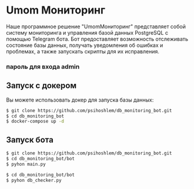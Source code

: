 # Umom Мониторинг

Наше программное решение "UmomМониторинг" представляет собой систему мониторинга и управления базой данных PostgreSQL с помощью Telegram бота. Бот предоставляет возможность отслеживать состояние базы данных, получать уведомления об ошибках и проблемах, а также запускать скрипты для их исправления.
### пароль для входа admin

## Запуск с докером

Вы можете использовать докер для запуска базы данных:
```bash
$ git clone https://github.com/psihoshlem/db_monitoring_bot.git
$ cd db_monitoring_bot
$ docker-compose up -d
```

## Запуск бота

```bash
$ git clone https://github.com/psihoshlem/db_monitoring_bot.git
$ cd db_monitoring_bot/bot
$ pyhon main.py
```
```bash
$ cd db_monitoring_bot/bot
$ pyhon db_checker.py
```